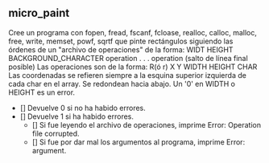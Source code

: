 ## micro_paint
Cree un programa con fopen, fread, fscanf, fcloase, realloc, calloc, malloc,
free, write, memset, powf, sqrtf que pinte rectángulos siguiendo las órdenes
de un "archivo de operaciones" de la forma:
	WIDT HEIGHT BACKGROUND_CHARACTER
	operation
	.
	.
	.
	operation (salto de línea final posible)
Las operaciones son de la forma:
	R(ó r) X Y WIDTH HEIGHT CHAR
Las coordenadas se refieren siempre a la esquina superior izquierda de cada
char en el array. Se redondean hacia abajo. Un '0' en WIDTH o HEIGHT es un error.

- [] Devuelve 0 si no ha habido errores.
- [] Devuelve 1 si ha habido errores.
	- [] Si fue leyendo el archivo de operaciones, imprime Error: Operation file corrupted.
	- [] Si fue por dar mal los argumentos al programa, imprime Error: argument.
